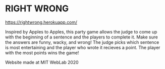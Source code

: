 # RIGHT WRONG

https://rightwrong.herokuapp.com/

Inspired by Apples to Apples, this party game allows the judge to come up with the beginning of a sentence and the players to complete it. Make sure the answers are funny, wacky, and wrong! The judge picks which sentence is most entertaining and the player who wrote it recieves a point. The player with the most points wins the game!

Website made at MIT WebLab 2020
